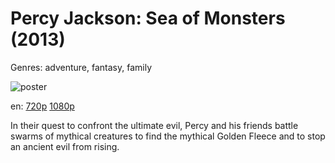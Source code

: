 # Percy Jackson: Sea of Monsters (2013)

Genres: adventure, fantasy, family

![poster](http://image.tmdb.org/t/p/w500/k1bhUW7XM5X0yD3iewAEvloFBEo.jpg)

en:
  [720p](magnet:?xt=urn:btih:5536BCA1C6D828EF29F368D0F01FA80C3E9CB7B7&tr=udp://glotorrents.pw:6969/announce&tr=udp://tracker.opentrackr.org:1337/announce&tr=udp://torrent.gresille.org:80/announce&tr=udp://tracker.openbittorrent.com:80&tr=udp://tracker.coppersurfer.tk:6969&tr=udp://tracker.leechers-paradise.org:6969&tr=udp://p4p.arenabg.ch:1337&tr=udp://tracker.internetwarriors.net:1337)
  [1080p](magnet:?xt=urn:btih:5438C050165B1797430B493415D3167D1EEABDCD&tr=udp://glotorrents.pw:6969/announce&tr=udp://tracker.opentrackr.org:1337/announce&tr=udp://torrent.gresille.org:80/announce&tr=udp://tracker.openbittorrent.com:80&tr=udp://tracker.coppersurfer.tk:6969&tr=udp://tracker.leechers-paradise.org:6969&tr=udp://p4p.arenabg.ch:1337&tr=udp://tracker.internetwarriors.net:1337)
  


In their quest to confront the ultimate evil, Percy and his friends battle swarms of mythical creatures to find the mythical Golden Fleece and to stop an ancient evil from rising.